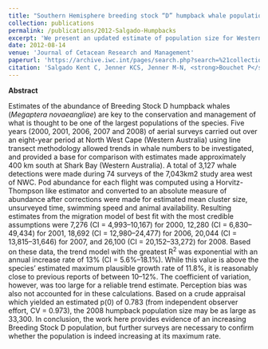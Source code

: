 ```yaml
---
title: "Southern Hemisphere breeding stock “D” humpback whale population estimates from North West Cape, Western Australia."
collection: publications
permalink: /publications/2012-Salgado-Humpbacks
excerpt: 'We present an updated estimate of population size for Western Australian (southern hemisphere stock D) humpback whales (Megaptera novaeangliae) based on an analysis of aerial survey counts.'
date: 2012-08-14
venue: 'Journal of Cetacean Research and Management'
paperurl: 'https://archive.iwc.int/pages/search.php?search=%21collection15&k='
citation: 'Salgado Kent C, Jenner KCS, Jenner M-N, <strong>Bouchet P</strong>, Rexstad E. 2012. <a href="https://archive.iwc.int/pages/search.php?search=%21collection15&k=">Southern Hemisphere breeding stock “D” humpback whale population estimates from North West Cape, Western Australia.</a>Journal of Cetacean Research and Management, 12(1): 29-38.'
---
```


<strong>Abstract</strong>

Estimates of the abundance of Breeding Stock D humpback whales (<em>Megaptera novaeangliae</em>) are key to the conservation and management of what is thought to be one of the largest populations of the species. Five years (2000, 2001, 2006, 2007 and 2008) of aerial surveys carried out over an eight-year period at North West Cape (Western Australia) using line transect methodology allowed trends in whale numbers to be investigated, and provided a base for comparison with estimates made approximately 400 km south at Shark Bay (Western Australia). A total of 3,127 whale detections were made during 74 surveys of the 7,043km2 study area west of NWC. Pod abundance for each flight was computed using a Horvitz-Thompson like estimator and converted to an absolute measure of abundance after corrections were made for estimated mean cluster size, unsurveyed time, swimming speed and animal availability. Resulting estimates from the migration model of best fit with the most credible assumptions were 7,276 (CI = 4,993–10,167) for 2000, 12,280 (CI = 6,830–49,434) for 2001, 18,692 (CI = 12,980–24,477) for 2006, 20,044 (CI = 13,815–31,646) for 2007, and 26,100 (CI = 20,152–33,272) for 2008. Based on these data, the trend model with the greatest R<sup>2</sup> was exponential with an annual increase rate of 13% (CI = 5.6%–18.1%). While this value is above the species’ estimated maximum plausible growth rate of 11.8%, it is reasonably close to previous reports of between 10–12%. The coefficient of variation, however, was too large for a reliable trend estimate. Perception bias was also not accounted for in these calculations. Based on a crude appraisal which yielded an estimated p(0) of 0.783 (from independent observer effort, CV = 0.973), the 2008 humpback population size may be as large as 33,300. In conclusion, the work here provides evidence of an increasing Breeding Stock D population, but further surveys are necessary to confirm whether the population is indeed increasing at its maximum rate.

